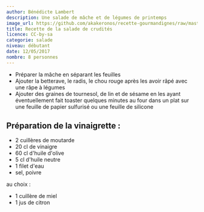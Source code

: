 ```yaml
---
author: Bénédicte Lambert
description: Une salade de mâche et de légumes de printemps
image_url: https://github.com/akakeronos/recette-gourmandignes/raw/master/images/matcha_azuki-4-sur-1.jpg
title: Recette de la salade de crudités
licence: CC-by-sa
categorie: salade
niveau: débutant
date: 12/05/2017
nombre: 8 personnes
---
```

* Préparer la mâche en séparant les feuilles
* Ajouter la betterave, le radis, le chou rouge après les avoir râpé avec une râpe à légumes
* Ajouter des graines de tournesol, de lin et de sésame en les ayant éventuellement fait toaster quelques minutes au four dans un plat sur une feuille de papier sulfurisé ou une feuille de silicone

## Préparation de la vinaigrette :

* 2 cuillères de moutarde
* 20 cl de vinaigre
* 60 cl d'huile d'olive
* 5 cl d'huile neutre
* 1 filet d'eau
* sel, poivre

au choix :

* 1 cuillère de miel
* 1 jus de citron
